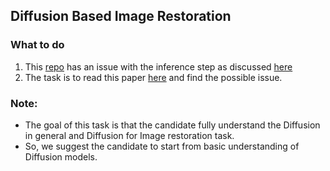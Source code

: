 ## Diffusion Based Image Restoration
### What to do 
1. This [repo](https://github.com/yuhuUSTC/DehazeDDPM) has an issue with the inference step as discussed [here](https://github.com/yuhuUSTC/DehazeDDPM/issues/8)
2. The task is to read this paper [here](https://arxiv.org/abs/2308.11949) and find the possible issue.

### Note:
- The goal of this task is that the candidate fully understand the Diffusion in general and Diffusion for Image restoration task.
- So, we suggest the candidate to start from basic understanding of Diffusion models.
